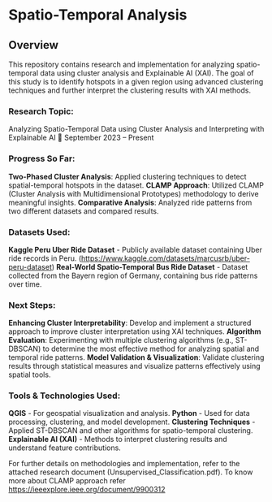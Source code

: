 # Spatio-Temporal Analysis

## Overview

This repository contains research and implementation for analyzing spatio-temporal data using cluster analysis and Explainable AI (XAI). The goal of this study is to identify hotspots in a given region using advanced clustering techniques and further interpret the clustering results with XAI methods.

### Research Topic:
Analyzing Spatio-Temporal Data using Cluster Analysis and Interpreting with Explainable AI
📅 September 2023 – Present

### Progress So Far:
**Two-Phased Cluster Analysis**: Applied clustering techniques to detect spatial-temporal hotspots in the dataset.
**CLAMP Approach**: Utilized CLAMP (Cluster Analysis with Multidimensional Prototypes) methodology to derive meaningful insights.
**Comparative Analysis**: Analyzed ride patterns from two different datasets and compared results.

### Datasets Used:
**Kaggle Peru Uber Ride Dataset** - Publicly available dataset containing Uber ride records in Peru. (https://www.kaggle.com/datasets/marcusrb/uber-peru-dataset)
**Real-World Spatio-Temporal Bus Ride Dataset** - Dataset collected from the Bayern region of Germany, containing bus ride patterns over time.

### Next Steps:
**Enhancing Cluster Interpretability**: Develop and implement a structured approach to improve cluster interpretation using XAI techniques.
**Algorithm Evaluation**: Experimenting with multiple clustering algorithms (e.g., ST-DBSCAN) to determine the most effective method for analyzing spatial and temporal ride patterns.
**Model Validation & Visualization**: Validate clustering results through statistical measures and visualize patterns effectively using spatial tools.

### Tools & Technologies Used:
**QGIS** - For geospatial visualization and analysis.
**Python** - Used for data processing, clustering, and model development.
**Clustering Techniques** - Applied ST-DBSCAN and other algorithms for spatio-temporal clustering.
**Explainable AI (XAI)** - Methods to interpret clustering results and understand feature contributions.

For further details on methodologies and implementation, refer to the attached research document (Unsupervised_Classification.pdf).
To know more about CLAMP approach refer https://ieeexplore.ieee.org/document/9900312
